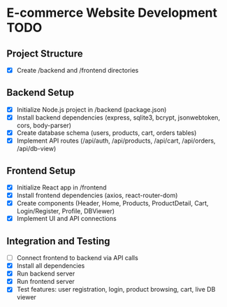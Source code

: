 # E-commerce Website Development TODO

## Project Structure
- [x] Create /backend and /frontend directories

## Backend Setup
- [x] Initialize Node.js project in /backend (package.json)
- [x] Install backend dependencies (express, sqlite3, bcrypt, jsonwebtoken, cors, body-parser)
- [x] Create database schema (users, products, cart, orders tables)
- [x] Implement API routes (/api/auth, /api/products, /api/cart, /api/orders, /api/db-view)

## Frontend Setup
- [x] Initialize React app in /frontend
- [x] Install frontend dependencies (axios, react-router-dom)
- [x] Create components (Header, Home, Products, ProductDetail, Cart, Login/Register, Profile, DBViewer)
- [x] Implement UI and API connections

## Integration and Testing
- [ ] Connect frontend to backend via API calls
- [x] Install all dependencies
- [x] Run backend server
- [x] Run frontend server
- [x] Test features: user registration, login, product browsing, cart, live DB viewer
